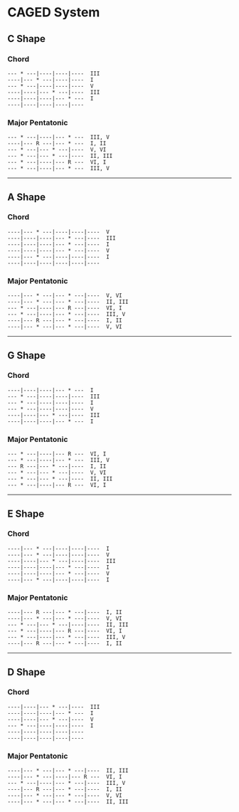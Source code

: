 # CAGED System

## **C** Shape

### Chord
```
--- * ---|----|----|----  III
----|--- * ---|----|----  I
--- * ---|----|----|----  V
----|----|--- * ---|----  III
----|----|----|--- * ---  I
----|----|----|----|----  
```

### Major Pentatonic
```
--- * ---|----|--- * ---  III, V
----|--- R ---|--- * ---  I, II
--- * ---|--- * ---|----  V, VI
--- * ---|--- * ---|----  II, III
--- * ---|----|--- R ---  VI, I
--- * ---|----|--- * ---  III, V
```

***

## **A** Shape

### Chord
```
----|--- * ---|----|----|----  V
----|----|----|--- * ---|----  III
----|----|----|--- * ---|----  I
----|----|----|--- * ---|----  V
----|--- * ---|----|----|----  I 
----|----|----|----|----|----  
```

### Major Pentatonic

```
----|--- * ---|--- * ---|----  V, VI
----|--- * ---|--- * ---|----  II, III
--- * ---|----|--- R ---|----  VI, I
--- * ---|----|--- * ---|----  III, V
----|--- R ---|--- * ---|----  I, II
----|--- * ---|--- * ---|----  V, VI
```
***

## **G** Shape

### Chord
```
----|----|----|--- * ---  I
--- * ---|----|----|----  III
--- * ---|----|----|----  I
--- * ---|----|----|----  V
----|----|--- * ---|----  III
----|----|----|--- * ---  I 
```

### Major Pentatonic
```
--- * ---|----|--- R ---  VI, I
--- * ---|----|--- * ---  III, V
--- R ---|--- * ---|----  I, II
--- * ---|--- * ---|----  V, VI
--- * ---|--- * ---|----  II, III
--- * ---|----|--- R ---  VI, I
```

***

## **E** Shape

### Chord
```
----|--- * ---|----|----|----  I
----|--- * ---|----|----|----  V
----|----|--- * ---|----|----  III
----|----|----|--- * ---|----  I
----|----|----|--- * ---|----  V
----|--- * ---|----|----|----  I
```

### Major Pentatonic
```
----|--- R ---|--- * ---|----  I, II
----|--- * ---|--- * ---|----  V, VI
--- * ---|--- * ---|----|----  II, III
--- * ---|----|--- R ---|----  VI, I
--- * ---|----|--- * ---|----  III, V
----|--- R ---|--- * ---|----  I, II 
```
***
## **D** Shape

### Chord
```
----|----|--- * ---|----  III
----|----|----|--- * ---  I
----|----|--- * ---|----  V
--- * ---|----|----|----  I 
----|----|----|----|----  
----|----|----|----|----  
```

### Major Pentatonic
```
----|--- * ---|--- * ---|----  II, III
----|--- * ---|----|--- R ---  VI, I
--- * ---|----|--- * ---|----  III, V
----|--- R ---|--- * ---|----  I, II
----|--- * ---|--- * ---|----  V, VI
----|--- * ---|--- * ---|----  II, III
```
